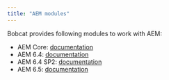 ```yaml
---
title: "AEM modules"
---
```


Bobcat provides following modules to work with AEM:

- AEM Core: [documentation]({{site.baseurl}}/docs/modules/aem-core/)
- AEM 6.4: [documentation]({{site.baseurl}}/docs/modules/aem-64/)
- AEM 6.4 SP2: [documentation]({{site.baseurl}}/docs/modules/aem-64sp2/)
- AEM 6.5: [documentation]({{site.baseurl}}/docs/modules/aem-65/)
